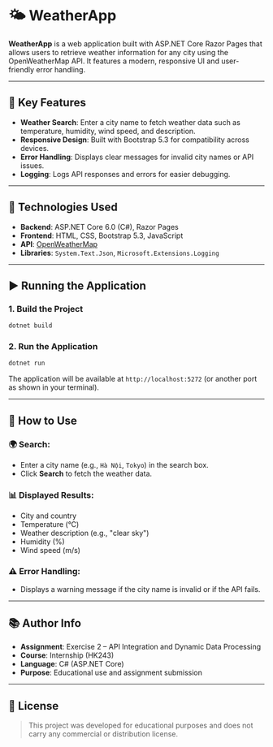 # 🌤️ WeatherApp

**WeatherApp** is a web application built with ASP.NET Core Razor Pages that allows users to retrieve weather information for any city using the OpenWeatherMap API. It features a modern, responsive UI and user-friendly error handling.

---

## 🚀 Key Features

- **Weather Search**: Enter a city name to fetch weather data such as temperature, humidity, wind speed, and description.
- **Responsive Design**: Built with Bootstrap 5.3 for compatibility across devices.
- **Error Handling**: Displays clear messages for invalid city names or API issues.
- **Logging**: Logs API responses and errors for easier debugging.

---

## 🧪 Technologies Used

- **Backend**: ASP.NET Core 6.0 (C#), Razor Pages
- **Frontend**: HTML, CSS, Bootstrap 5.3, JavaScript
- **API**: [OpenWeatherMap](https://openweathermap.org/)
- **Libraries**: `System.Text.Json`, `Microsoft.Extensions.Logging`

---

## ▶️ Running the Application

### 1. Build the Project
```bash
dotnet build
```

### 2. Run the Application
```bash
dotnet run
```

The application will be available at `http://localhost:5272` (or another port as shown in your terminal).

---

## 🧪 How to Use

### 🌍 Search:
- Enter a city name (e.g., `Hà Nội`, `Tokyo`) in the search box.
- Click **Search** to fetch the weather data.

### 📊 Displayed Results:
- City and country
- Temperature (°C)
- Weather description (e.g., "clear sky")
- Humidity (%)
- Wind speed (m/s)

### ⚠️ Error Handling:
- Displays a warning message if the city name is invalid or if the API fails.

---


## 📚 Author Info

- **Assignment**: Exercise 2 – API Integration and Dynamic Data Processing  
- **Course**: Internship (HK243)  
- **Language**: C# (ASP.NET Core)  
- **Purpose**: Educational use and assignment submission

---

## 📜 License

> This project was developed for educational purposes and does not carry any commercial or distribution license.
